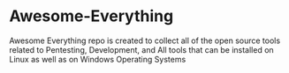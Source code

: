 # Awesome-Everything
Awesome Everything repo is created to collect all of the open source tools related to Pentesting, Development, and All tools that can be installed on Linux as well as on Windows Operating Systems
